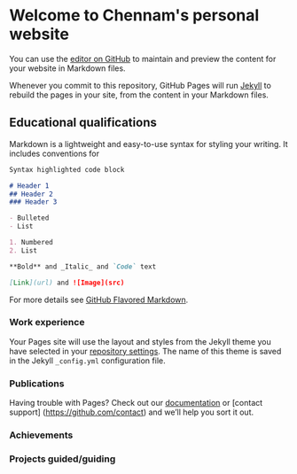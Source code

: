 # Welcome to Chennam's personal website

You can use the [editor on GitHub](https://github.com/harinatheee/chennam/edit/master/index.md) to maintain and preview the content for your website in Markdown files.

Whenever you commit to this repository, GitHub Pages will run [Jekyll](https://jekyllrb.com/) to rebuild the pages in your site, from the content in your Markdown files.

## Educational qualifications

Markdown is a lightweight and easy-to-use syntax for styling your writing. It includes conventions for

```markdown
Syntax highlighted code block

# Header 1
## Header 2
### Header 3

- Bulleted
- List

1. Numbered
2. List

**Bold** and _Italic_ and `Code` text

[Link](url) and ![Image](src)
```

For more details see [GitHub Flavored Markdown](https://guides.github.com/features/mastering-markdown/).

### Work experience

Your Pages site will use the layout and styles from the Jekyll theme you have selected in your [repository settings](https://github.com/harinatheee/chennam/settings). The name of this theme is saved in the Jekyll `_config.yml` configuration file.

### Publications

Having trouble with Pages? Check out our [documentation](https://help.github.com/categories/github-pages-basics/) or [contact support]
(https://github.com/contact) and we’ll help you sort it out.

### Achievements


### Projects guided/guiding




